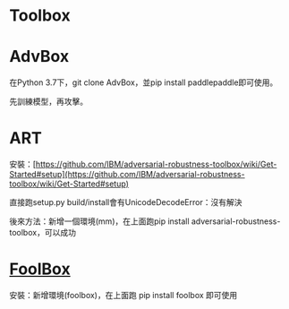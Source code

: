 # Toolbox

# AdvBox

在Python 3.7下，git clone AdvBox，並pip install paddlepaddle即可使用。

先訓練模型，再攻擊。

# ART

安裝：[https://github.com/IBM/adversarial-robustness-toolbox/wiki/Get-Started#setup](https://github.com/IBM/adversarial-robustness-toolbox/wiki/Get-Started#setup)

直接跑setup.py build/install會有UnicodeDecodeError：沒有解決

後來方法：新增一個環境(mm)，在上面跑pip install adversarial-robustness-toolbox，可以成功

# [FoolBox](https://github.com/bethgelab/foolbox)

安裝：新增環境(foolbox)，在上面跑 pip install foolbox 即可使用